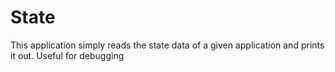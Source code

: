 # State

This application simply reads the state data of a given application and prints it out. 
Useful for debugging